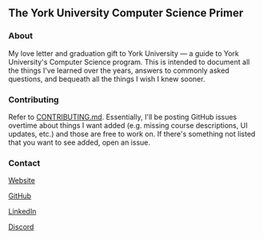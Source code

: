 ## The York University Computer Science Primer

### About
My love letter and graduation gift to York University &mdash; a guide to York University's Computer Science program.
This is intended to document all the things I've learned over the years, answers to commonly asked questions, and
bequeath all the things I wish I knew sooner.

### Contributing
Refer to [CONTRIBUTING.md](https://github.com/chrisngyn/york-cs-primer/blob/main/CONTRIBUTING.md). Essentially, I'll be posting GitHub issues overtime about things I want added
(e.g. missing course descriptions, UI updates, etc.) and those are free to work on. If there's something
not listed that you want to see added, open an issue.

### Contact
[Website](https://read.cv/chrisnguyen)  

[GitHub](https://github.com/chrisngyn)  

[LinkedIn](https://www.linkedin.com/in/chrisngyn)  

[Discord](https://discord.gg/x2TMqfwD6V)

